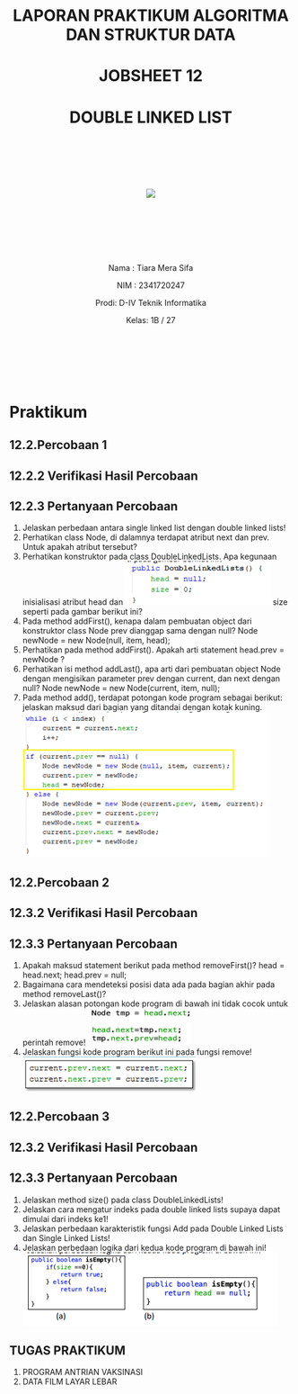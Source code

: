 # <p align ="center">  LAPORAN PRAKTIKUM ALGORITMA DAN STRUKTUR DATA </p> 
# <p align ="center">  JOBSHEET 12 </p> 
# <p align ="center">  DOUBLE LINKED LIST </p> 
<br><br><br><br>

<p align="center">
   <img src="https://static.wikia.nocookie.net/logopedia/images/8/8a/Politeknik_Negeri_Malang.png/revision/latest?cb=20190922202558" width="30%"> </p>

<br><br><br><br><br>


<p align = "center"> Nama : Tiara Mera Sifa </p>
<p align = "center"> NIM  : 2341720247 </p>
<p align = "center"> Prodi: D-IV Teknik Informatika</p>
<p align = "center"> Kelas: 1B / 27 </p>

<br><br><br><br><br>


# Praktikum
## 12.2.Percobaan 1
## 12.2.2 Verifikasi Hasil Percobaan
## 12.2.3 Pertanyaan Percobaan
1. Jelaskan perbedaan antara single linked list dengan double linked lists!
2. Perhatikan class Node, di dalamnya terdapat atribut next dan prev. Untuk apakah atribut 
tersebut?
3. Perhatikan konstruktor pada class DoubleLinkedLists. Apa kegunaan inisialisasi atribut head dan 
![alt text](image.png)
size seperti pada gambar berikut ini?
4. Pada method addFirst(), kenapa dalam pembuatan object dari konstruktor class Node prev 
dianggap sama dengan null?
Node newNode = new Node(null, item, head);
5. Perhatikan pada method addFirst(). Apakah arti statement head.prev = newNode ?
6. Perhatikan isi method addLast(), apa arti dari pembuatan object Node dengan mengisikan 
parameter prev dengan current, dan next dengan null?
Node newNode = new Node(current, item, null);
7. Pada method add(), terdapat potongan kode program sebagai berikut:
jelaskan maksud dari bagian yang ditandai dengan kotak kuning.
![alt text](image-1.png)

## 12.2.Percobaan 2
## 12.3.2 Verifikasi Hasil Percobaan
## 12.3.3 Pertanyaan Percobaan
1. Apakah maksud statement berikut pada method removeFirst()?
head = head.next;
head.prev = null;
2. Bagaimana cara mendeteksi posisi data ada pada bagian akhir pada method removeLast()?
3. Jelaskan alasan potongan kode program di bawah ini tidak cocok untuk perintah remove!
![alt text](image-2.png)
4. Jelaskan fungsi kode program berikut ini pada fungsi remove!
![alt text](image-3.png)

## 12.2.Percobaan 3
## 12.3.2 Verifikasi Hasil Percobaan
## 12.3.3 Pertanyaan Percobaan
1. Jelaskan method size() pada class DoubleLinkedLists!
2. Jelaskan cara mengatur indeks pada double linked lists supaya dapat dimulai dari indeks ke1!
3. Jelaskan perbedaan karakteristik fungsi Add pada Double Linked Lists dan Single Linked Lists! 
4. Jelaskan perbedaan logika dari kedua kode program di bawah ini!
![alt text](image-4.png)

## TUGAS PRAKTIKUM
1. PROGRAM ANTRIAN VAKSINASI
2. DATA FILM LAYAR LEBAR
